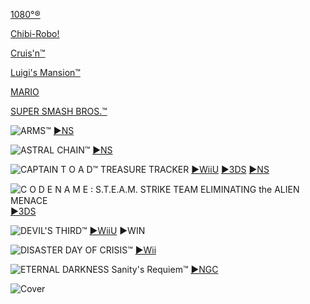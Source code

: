 <!--

<details>
<summary>layout: page
title: "NINTENDO"
permalink: https://jeuxsf.github.io/JSF/nintendo/

</details>
  
#### hidden field with metadata

-->

[1080°®](@1080.md)

[Chibi-Robo!](@chibi-robo!.md)

[Cruis'n™](@cruisn.md)

[Luigi's Mansion™](@luigimansion.md)

[MARIO](@mario.md)

[SUPER SMASH BROS.™](@supersmashbros.md)

![ARMS™](https://www.mobygames.com/images/covers/l/642055-arms-nintendo-switch-front-cover.jpg)
[►NS](https://ouo.io/5szN2Os)

![ASTRAL CHAIN™](https://www.mobygames.com/images/covers/l/642090-astral-chain-nintendo-switch-front-cover.jpg)
[►NS](https://ouo.io/dGO717)

![CAPTAIN T O A D™ TREASURE TRACKER](https://www.mobygames.com/images/covers/l/645639-captain-toad-treasure-tracker-nintendo-switch-front-cover.jpg)
[►WiiU](https://ouo.io/nFjLkd) [►3DS](https://ouo.io/jfdIZJ7) [►NS](https://ouo.io/6HIzFV)

![C O D E  N A M E ꞉ S.T.E.A.M. STRIKE TEAM ELIMINATING the ALIEN MENACE](https://www.mobygames.com/images/covers/l/687193-code-name-s-t-e-a-m-nintendo-3ds-front-cover.jpg)
[►3DS](https://ouo.io/gEA1ja)

![DEVIL'S THIRD™](https://i.imgur.com/UDEKvBU.jpeg)
[►WiiU](https://ouo.io/Bbb75e) ►WIN

![DISASTER DAY OF CRISIS™](https://www.mobygames.com/images/covers/l/168087-disaster-day-of-crisis-wii-front-cover.jpg)
[►Wii](https://ouo.io/7Kr7v)

![ETERNAL DARKNESS Sanity's Requiem™](https://www.mobygames.com/images/covers/l/241098-eternal-darkness-sanity-s-requiem-gamecube-front-cover.jpg)
[►NGC](https://ouo.io/DpAr3q)

![Cover]()
[]()
